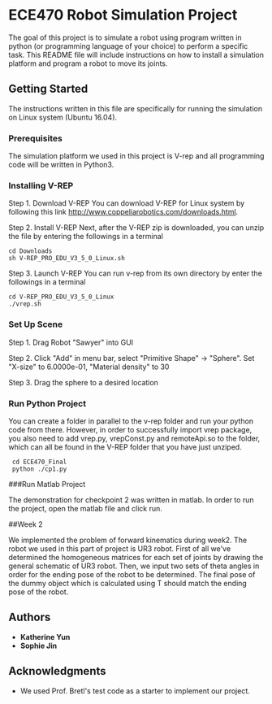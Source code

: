 # ECE470 Robot Simulation Project

The goal of this project is to simulate a robot using program written in python (or programming language of your choice) to perform a specific task. This README file will include instructions on how to install a simulation platform and program a robot to move its joints.


## Getting Started

The instructions written in this file are specifically for running the simulation on Linux system (Ubuntu 16.04).

### Prerequisites

The simulation platform we used in this project is V-rep and all programming code will be written in Python3.

### Installing V-REP

Step 1. Download V-REP
  You can download V-REP for Linux system by following this link http://www.coppeliarobotics.com/downloads.html.

Step 2. Install V-REP
  Next, after the V-REP zip is downloaded, you can unzip the file by entering the followings in a terminal
  ```
  cd Downloads
  sh V-REP_PRO_EDU_V3_5_0_Linux.sh
  ```
Step 3. Launch V-REP
  You can run v-rep from its own directory by enter the followings in a terminal
  ```
  cd V-REP_PRO_EDU_V3_5_0_Linux
  ./vrep.sh
  ```
### Set Up Scene
Step 1. Drag Robot "Sawyer" into GUI

Step 2. Click "Add" in menu bar, select "Primitive Shape" -> "Sphere". Set "X-size" to 6.0000e-01, "Material density" to 30

Step 3. Drag the sphere to a desired location

### Run Python Project

You can create a folder in parallel to the v-rep folder and run your python code from there. However, in order to       successfully import vrep package, you also need to add vrep.py, vrepConst.py and remoteApi.so to the folder, which can all be found in the V-REP folder that you have just unziped.

```
 cd ECE470_Final
 python ./cp1.py
  ```
###Run Matlab Project

The demonstration for checkpoint 2 was written in matlab. In order to run the project, open the matlab file and click run. 

##Week 2

We implemented the problem of forward kinematics during week2. The robot we used in this part of project is UR3 robot. First of all we've determined the homogeneous matrices for each set of joints by drawing the general schematic of UR3 robot. Then, we input two sets of theta angles in order for the ending pose of the robot to be determined. The final pose of the dummy object which is calculated using T should match the ending pose of the robot. 

## Authors

* **Katherine Yun**
* **Sophie Jin**


## Acknowledgments

* We used Prof. Bretl's test code as a starter to implement our project.
